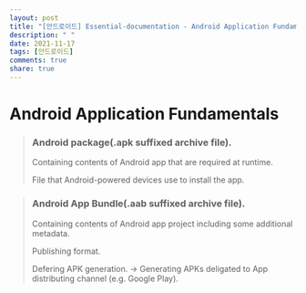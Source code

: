 ```yaml
---
layout: post
title: "[안드로이드] Essential-documentation - Android Application Fundamentals"
description: " "
date: 2021-11-17
tags: [안드로이드]
comments: true
share: true
---
```


# Android Application Fundamentals

> ### Android package(.apk suffixed archive file).
>
> Containing contents of Android app that are required at runtime.
>
> File that Android-powered devices use to install the app.

> ### Android App Bundle(.aab suffixed archive file).
>
> Containing contents of Android app project including some additional metadata.
>
> Publishing format.
>
> Defering APK generation.
> -> Generating APKs deligated to App distributing channel (e.g. Google Play).


